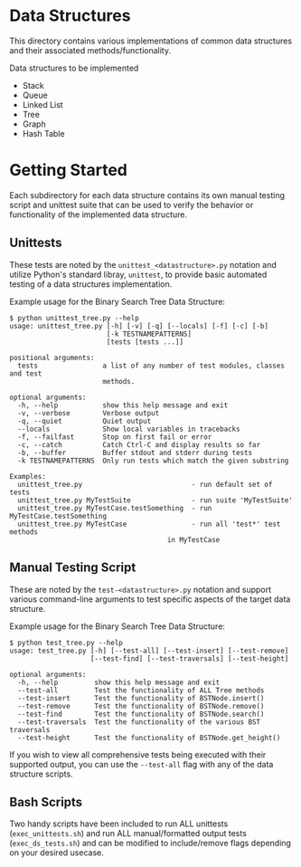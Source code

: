 # Data Structures
This directory contains various implementations of common data structures and their associated methods/functionality.

Data structures to be implemented
- Stack
- Queue
- Linked List
- Tree
- Graph
- Hash Table

# Getting Started
Each subdirectory for each data structure contains its own manual testing script and unittest suite that can be used to verify the behavior or functionality of the implemented data structure.

## Unittests
These tests are noted by the `unittest_<datastructure>.py` notation and utilize Python's standard libray, `unittest`, to provide basic automated testing of a data structures implementation. 

Example usage for the Binary Search Tree Data Structure:
```
$ python unittest_tree.py --help
usage: unittest_tree.py [-h] [-v] [-q] [--locals] [-f] [-c] [-b]
                        [-k TESTNAMEPATTERNS]
                        [tests [tests ...]]

positional arguments:
  tests                a list of any number of test modules, classes and test
                       methods.

optional arguments:
  -h, --help           show this help message and exit
  -v, --verbose        Verbose output
  -q, --quiet          Quiet output
  --locals             Show local variables in tracebacks
  -f, --failfast       Stop on first fail or error
  -c, --catch          Catch Ctrl-C and display results so far
  -b, --buffer         Buffer stdout and stderr during tests
  -k TESTNAMEPATTERNS  Only run tests which match the given substring

Examples:
  unittest_tree.py                           - run default set of tests
  unittest_tree.py MyTestSuite               - run suite 'MyTestSuite'
  unittest_tree.py MyTestCase.testSomething  - run MyTestCase.testSomething
  unittest_tree.py MyTestCase                - run all 'test*' test methods
                                       in MyTestCase
```

## Manual Testing Script
These are noted by the `test-<datastructure>.py` notation and support various command-line arguments to test specific aspects of the target data structure.

Example usage for the Binary Search Tree Data Structure:
```
$ python test_tree.py --help
usage: test_tree.py [-h] [--test-all] [--test-insert] [--test-remove]
                    [--test-find] [--test-traversals] [--test-height]

optional arguments:
  -h, --help         show this help message and exit
  --test-all         Test the functionality of ALL Tree methods
  --test-insert      Test the functionality of BSTNode.insert()
  --test-remove      Test the functionality of BSTNode.remove()
  --test-find        Test the functionality of BSTNode.search()
  --test-traversals  Test the functionality of the various BST traversals
  --test-height      Test the functionality of BSTNode.get_height()
```

If you wish to view all comprehensive tests being executed with their supported output, you can use the `--test-all` flag with any of the data structure scripts.

## Bash Scripts
Two handy scripts have been included to run ALL unittests (`exec_unittests.sh`) and run ALL manual/formatted output tests (`exec_ds_tests.sh`) and can be modified to include/remove flags depending on your desired usecase.